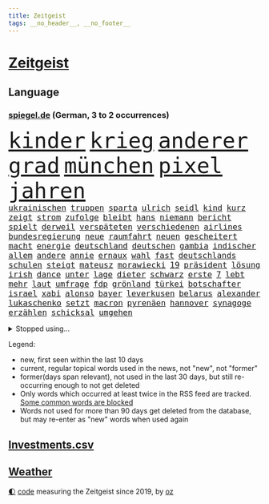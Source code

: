 ```yaml
---
title: Zeitgeist
tags: __no_header__, __no_footer__
---
```


# [Zeitgeist](https://oliz.io/zeitgeist/)

## Language

<h3><a href="https://www.spiegel.de" target="_blank">spiegel.de</a> (German, 3 to 2 occurrences)</h3>
<p style="font-family:monospace">
<span style="font-size:32pt"><a href="news_links.html#kinder" class="current">kinder</a></span>
<span style="font-size:32pt"><a href="news_links.html#krieg" class="current">krieg</a></span>
<span style="font-size:32pt"><a href="news_links.html#anderer" class="current">anderer</a></span>
<span style="font-size:32pt"><a href="news_links.html#grad" class="current">grad</a></span>
<span style="font-size:32pt"><a href="news_links.html#münchen" class="current">münchen</a></span>
<span style="font-size:32pt"><a href="news_links.html#pixel" class="new">pixel</a></span>
<span style="font-size:32pt"><a href="news_links.html#jahren" class="current">jahren</a></span>
<br>
<span style="font-size:12pt"><a href="news_links.html#ukrainischen" class="current">ukrainischen</a></span>
<span style="font-size:12pt"><a href="news_links.html#truppen" class="current">truppen</a></span>
<span style="font-size:12pt"><a href="news_links.html#sparta" class="current">sparta</a></span>
<span style="font-size:12pt"><a href="news_links.html#ulrich" class="current">ulrich</a></span>
<span style="font-size:12pt"><a href="news_links.html#seidl" class="current">seidl</a></span>
<span style="font-size:12pt"><a href="news_links.html#kind" class="current">kind</a></span>
<span style="font-size:12pt"><a href="news_links.html#kurz" class="current">kurz</a></span>
<span style="font-size:12pt"><a href="news_links.html#zeigt" class="current">zeigt</a></span>
<span style="font-size:12pt"><a href="news_links.html#strom" class="current">strom</a></span>
<span style="font-size:12pt"><a href="news_links.html#zufolge" class="current">zufolge</a></span>
<span style="font-size:12pt"><a href="news_links.html#bleibt" class="current">bleibt</a></span>
<span style="font-size:12pt"><a href="news_links.html#hans" class="current">hans</a></span>
<span style="font-size:12pt"><a href="news_links.html#niemann" class="current">niemann</a></span>
<span style="font-size:12pt"><a href="news_links.html#bericht" class="current">bericht</a></span>
<span style="font-size:12pt"><a href="news_links.html#spielt" class="current">spielt</a></span>
<span style="font-size:12pt"><a href="news_links.html#derweil" class="current">derweil</a></span>
<span style="font-size:12pt"><a href="news_links.html#verspäteten" class="new">verspäteten</a></span>
<span style="font-size:12pt"><a href="news_links.html#verschiedenen" class="current">verschiedenen</a></span>
<span style="font-size:12pt"><a href="news_links.html#airlines" class="current">airlines</a></span>
<span style="font-size:12pt"><a href="news_links.html#bundesregierung" class="current">bundesregierung</a></span>
<span style="font-size:12pt"><a href="news_links.html#neue" class="current">neue</a></span>
<span style="font-size:12pt"><a href="news_links.html#raumfahrt" class="current">raumfahrt</a></span>
<span style="font-size:12pt"><a href="news_links.html#neuen" class="current">neuen</a></span>
<span style="font-size:12pt"><a href="news_links.html#gescheitert" class="current">gescheitert</a></span>
<span style="font-size:12pt"><a href="news_links.html#macht" class="current">macht</a></span>
<span style="font-size:12pt"><a href="news_links.html#energie" class="current">energie</a></span>
<span style="font-size:12pt"><a href="news_links.html#deutschland" class="current">deutschland</a></span>
<span style="font-size:12pt"><a href="news_links.html#deutschen" class="current">deutschen</a></span>
<span style="font-size:12pt"><a href="news_links.html#gambia" class="new">gambia</a></span>
<span style="font-size:12pt"><a href="news_links.html#indischer" class="current">indischer</a></span>
<span style="font-size:12pt"><a href="news_links.html#allem" class="current">allem</a></span>
<span style="font-size:12pt"><a href="news_links.html#andere" class="current">andere</a></span>
<span style="font-size:12pt"><a href="news_links.html#annie" class="current">annie</a></span>
<span style="font-size:12pt"><a href="news_links.html#ernaux" class="new">ernaux</a></span>
<span style="font-size:12pt"><a href="news_links.html#wahl" class="current">wahl</a></span>
<span style="font-size:12pt"><a href="news_links.html#fast" class="current">fast</a></span>
<span style="font-size:12pt"><a href="news_links.html#deutschlands" class="current">deutschlands</a></span>
<span style="font-size:12pt"><a href="news_links.html#schulen" class="current">schulen</a></span>
<span style="font-size:12pt"><a href="news_links.html#steigt" class="current">steigt</a></span>
<span style="font-size:12pt"><a href="news_links.html#mateusz" class="current">mateusz</a></span>
<span style="font-size:12pt"><a href="news_links.html#morawiecki" class="new">morawiecki</a></span>
<span style="font-size:12pt"><a href="news_links.html#19" class="current">19</a></span>
<span style="font-size:12pt"><a href="news_links.html#präsident" class="current">präsident</a></span>
<span style="font-size:12pt"><a href="news_links.html#lösung" class="current">lösung</a></span>
<span style="font-size:12pt"><a href="news_links.html#irish" class="new">irish</a></span>
<span style="font-size:12pt"><a href="news_links.html#dance" class="new">dance</a></span>
<span style="font-size:12pt"><a href="news_links.html#unter" class="current">unter</a></span>
<span style="font-size:12pt"><a href="news_links.html#lage" class="current">lage</a></span>
<span style="font-size:12pt"><a href="news_links.html#dieter" class="current">dieter</a></span>
<span style="font-size:12pt"><a href="news_links.html#schwarz" class="current">schwarz</a></span>
<span style="font-size:12pt"><a href="news_links.html#erste" class="current">erste</a></span>
<span style="font-size:12pt"><a href="news_links.html#7" class="current">7</a></span>
<span style="font-size:12pt"><a href="news_links.html#lebt" class="current">lebt</a></span>
<span style="font-size:12pt"><a href="news_links.html#mehr" class="current">mehr</a></span>
<span style="font-size:12pt"><a href="news_links.html#laut" class="current">laut</a></span>
<span style="font-size:12pt"><a href="news_links.html#umfrage" class="current">umfrage</a></span>
<span style="font-size:12pt"><a href="news_links.html#fdp" class="current">fdp</a></span>
<span style="font-size:12pt"><a href="news_links.html#grönland" class="current">grönland</a></span>
<span style="font-size:12pt"><a href="news_links.html#türkei" class="current">türkei</a></span>
<span style="font-size:12pt"><a href="news_links.html#botschafter" class="current">botschafter</a></span>
<span style="font-size:12pt"><a href="news_links.html#israel" class="current">israel</a></span>
<span style="font-size:12pt"><a href="news_links.html#xabi" class="new">xabi</a></span>
<span style="font-size:12pt"><a href="news_links.html#alonso" class="current">alonso</a></span>
<span style="font-size:12pt"><a href="news_links.html#bayer" class="current">bayer</a></span>
<span style="font-size:12pt"><a href="news_links.html#leverkusen" class="current">leverkusen</a></span>
<span style="font-size:12pt"><a href="news_links.html#belarus" class="current">belarus</a></span>
<span style="font-size:12pt"><a href="news_links.html#alexander" class="current">alexander</a></span>
<span style="font-size:12pt"><a href="news_links.html#lukaschenko" class="current">lukaschenko</a></span>
<span style="font-size:12pt"><a href="news_links.html#setzt" class="current">setzt</a></span>
<span style="font-size:12pt"><a href="news_links.html#macron" class="current">macron</a></span>
<span style="font-size:12pt"><a href="news_links.html#pyrenäen" class="current">pyrenäen</a></span>
<span style="font-size:12pt"><a href="news_links.html#hannover" class="current">hannover</a></span>
<span style="font-size:12pt"><a href="news_links.html#synagoge" class="new">synagoge</a></span>
<span style="font-size:12pt"><a href="news_links.html#erzählen" class="current">erzählen</a></span>
<span style="font-size:12pt"><a href="news_links.html#schicksal" class="current">schicksal</a></span>
<span style="font-size:12pt"><a href="news_links.html#umgehen" class="current">umgehen</a></span>
</p>
<details>
<summary>Stopped using...</summary>
<p class="former" style="font-size:12pt">
gelungen(714) israelischen(714) treffer(714) unabhängige(714) ermordet(713) manchen(713) musiker(713) übersicht(713) atmosphäre(712) doku(712) entwurf(712) geschichten(712) metropole(712) moderna(712) williams(712) benjamin(711) britischer(711) dauerhaft(711) erstaunlich(711) mali(711) myanmar(711) street(711) taylor(711) volker(711) zurzeit(711) attentat(710) autofahrer(710) brutale(710) erlitten(710) führende(710) interne(710) lockdown(710) material(710) obama(710) software(710) verwendet(710) 2017(709) aufnahmen(709) ausnahmen(709) entlässt(709) gewerkschaft(709) mag(709) michelle(709) teslachef(709) arbeitsplatz(708) beamte(708) christopher(708) einführen(708) englische(708) folgte(708) genannt(708) mitglied(708) oberste(708) rekordmeister(708) turin(708) umdenken(708) vergewaltigung(708) ärzten(708) allianz(707) depressionen(707) elektroautos(707) erholt(707) ermöglichen(707) kamera(707) minute(707) modelle(707) normal(707) teilnehmen(707) tobt(707) vorher(707) weltweite(707) überlebte(707) berufung(706) ganzen(706) hinterlassen(706) untersagt(706) überprüft(706) bmw(705) gefährlichen(705) verklagt(705) wiederwahl(705) bundesweit(704) smartphone(704) weltweiten(704) 27(703) greifen(703) holen(703) nachwuchs(703) plädiert(703) strecke(703) zentrum(703) beispielen(702) bezeichnet(702) geschossen(702) halben(702) klingbeil(702) kraftvoll(702) termin(702) verheerenden(702) wies(702) csuchef(701) geflogen(701) hubertus(701) priester(701) reagierten(701) sächsischen(701) langfristig(700) nahezu(700) reporter(700) tatverdächtigen(700) verfolgt(700) gesetze(699) gespalten(699) triumph(699) verbände(699) attentäter(698) bitcoin(698) freie(698) hotels(698) irak(698) meinem(698) 31(697) standen(697) venezuela(697) veranstalter(697) verschwand(697) 900(696) australische(696) distanz(696) gekauft(696) optimistisch(696) regiert(696) 1000(695) argentinien(695) aufgegeben(695) libyen(695) mick(695) schumacher(695) aufgetreten(694) auftrag(693) brauche(693) querdenker(693) alarmiert(692) empfängt(692) pflanzen(692) warm(692) dar(691) entspannung(691) genauso(691) wunder(691) zukünftig(690) münster(689) privat(689) detail(688) gesundheitsministerium(688) spotify(688) beschlagnahmt(687) damals(687) gegnern(687) insassen(687) kontakt(686) marsch(686) treiben(686) legende(685) menschenrechtsverletzungen(685) monats(685) dfbpokal(684) eigenem(684) nachts(684) überleben(684) papier(683) bäume(681) journalist(681) nieder(681) familienberater(679) samstagmorgen(679) telegram(679) verständnis(679) bundeswehrsoldaten(678) gastronomie(678) informiert(678) karten(678) moderatorin(678) unterschrieben(675) abhängig(673) hype(671) unterdessen(671) türen(669) vorläufig(668) verpasste(667) mittelpunkt(666) verschafft(666) flüchtete(665) grüner(664) liberalen(662) entbrannt(660) startup(660) weitreichende(657) inhaftierten(656) 85(645) cdu/csu(643) mängel(641) aggressiv(638) schiffe(631) wetterdienst(618) anfeindungen(577) kleinstadt(568) kryptowährungen(564) rein(563) 4000(562) günstig(561) universitäten(554) niemals(553) redaktion(543) südwesten(543) unterschiedliche(534) angebote(533) belgische(530) 2001(528) mitverantwortlich(526) trost(500) afghanischen(496) grünes(495) gestanden(492) 25jährige(482) ticket(477) fossile(472) kw(463) höherer(459) sammelt(459) eröffnung(457) kolumbien(457) knochen(455) kündigten(451) bergab(450) unwettern(450) urteilte(450) tickets(448) getrieben(447) adac(446) sowjetunion(442) zwingen(439) füllen(437) insbesondere(431) tour(431) 72(430) axel(429) vierter(429) rekordwert(426) lebten(414) schutzmaßnahmen(413) voelchert(413) beliebte(411) gesund(410) konzerns(409) topmanager(408) amoklauf(405) japans(403) exil(399) nachspielzeit(399) parlaments(399) 69(398) schuhe(395) längste(393) grand(392) achtzigerjahren(388) stürmen(383) ausfälle(379) schlafen(379) 2025(376) irritiert(369) wittert(369) gesundheitsämter(368) erreichte(364) manuela(364) lka(361) vorteil(356) grafiken(352) staatssekretär(352) eindringlich(350) kursieren(348) älteste(347) kunstwerke(343) coronaneuinfektionen(342) adam(341) spezielle(341) ampelregierung(340) annulliert(339) mächtig(339) fachkräfte(338) verständigt(338) gesundes(336) lindern(336) arbeitslosen(335) vereinbart(333) volksverhetzung(331) abu(329) bedrängt(327) osteuropa(327) verwerfungen(327) verläuft(326) aktivitäten(325) dritter(322) verbraucherpreise(322) erschlagen(321) lädt(320) lieferte(318) betrüger(317) beliebt(315) solcher(313) tödlichem(312) mehrmals(311) zimmermann(310) milliardäre(306) reine(304) frisst(302) minderjähriger(301) quält(300) schusswaffen(300) khan(299) robben(297) eier(295) vorstandschef(294) seltene(293) tradition(293) mischt(292) museen(290) künstlers(289) amtsinhaber(286) keeper(286) aston(285) 1995(283) meteorologen(282) texte(282) kanal(280) lieferung(280) nordische(280) swift(280) ruhrgebiet(279) instituts(275) personalnot(274) atomdeal(272) einzelfall(271) 68(270) juan(270) bat(266) viren(265) g7staaten(264) ablenkung(263) getäuscht(263) berger(262) flugzeugen(262) spielplan(259) erfand(258) balkan(257) busse(257) menschenrechtler(257) lanka(255) sri(255) traurige(255) verpflichtung(255) influencerin(254) preiserhöhung(254) 270(253) unterschätzt(253) brot(252) etappe(252) klärt(252) vorbereiten(252) vettel(248) expremier(247) sky(245) verlangte(245) geistig(244) 56jähriger(243) trockenheit(243) unterscheiden(240) maskentragen(239) bonn(238) streiken(238) brandanschlag(233) wahlrechtsreform(233) bestürzt(232) verschwindet(231) journalismus(230) moniert(230) report(230) überzeugung(229) algerien(228) prorussischen(228) fehlverhalten(227) murray(226) wohlstand(226) andrij(225) hut(225) melnyk(225) frankfurts(224) positiven(224) tempolimit(224) young(223) franzose(220) pass(220) fürchtete(219) schätzt(219) vergab(218) zensur(218) straftäter(216) schlacht(215) wanderung(214) verarbeitet(212) marc(211) rené(210) statements(210) triumphiert(210) 40000(209) pornos(208) rekonstruktion(208) geistliche(207) leuten(207) barack(206) geschwächt(206) abgeschafft(205) arbeitslos(204) benötigt(204) drohender(204) radprofi(204) menschliches(202) paula(202) fortsetzen(201) interessiert(200) spdchef(199) komiker(197) siegesserie(197) traut(196) vorab(196) regelmäßige(194) profitierte(193) litt(192) fernost(191) kleben(191) nebenbei(191) fighters(190) foo(190) gewitter(190) mais(190) anteile(189) ausstattung(189) sekretärin(189) stromversorgung(189) ausbremsen(188) außenpolitische(188) wiedereinführung(188) masse(187) gewerkschafter(186) ukrainern(185) freizeitpark(184) atomabkommens(183) iwan(183) rabatt(183) eigentor(182) moldau(182) ölkonzern(182) 2035(181) moral(180) 35jähriger(179) großstadt(179) unterhalten(178) beschießen(177) zeitenwende(177) gemeint(176) beben(175) unabhängig(175) infektionsschutzgesetzes(174) vergeltung(174) brandstiftung(173) leuchten(173) europatour(172) irina(172) lautete(172) tenniskarriere(172) einsame(171) herstellung(170) köpfe(170) tankrabatt(170) mysteriöse(169) agentur(168) mykolajiw(168) rauch(168) menschenmenge(167) sainz(167) zurückhaltend(167) aussieht(166) offiziere(166) verteidigungsminister(166) ebnet(165) einkaufszentrum(165) aufruft(164) diagnostiziert(164) ten(164) aufbruchstimmung(163) erläutert(162) geist(162) minimal(161) rechnungshof(161) öffentlicher(161) schiedsgericht(160) bundesverband(159) gebietsgewinne(155) leber(155) packenden(154) decke(153) wahrscheinlichkeit(153) euroraum(152) flexibel(152) fragezeichen(152) rajapaksa(152) austria(151) inside(151) zahn(151) pausieren(150) serena(149) ferien(148) veranstaltet(148) vorfalls(148) vorfälle(148) stillgelegten(147) traditionen(147) zweijähriger(147) cambridge(145) großoffensive(145) lieferanten(145) schießerei(145) tiefstand(145) frontmann(143) festen(142) fotografie(142) gedenkfeier(142) hammer(142) 26jähriger(141) festland(141) sammelte(141) effekte(140) eingeschläfert(140) gesamtsieg(140) inspiration(140) maschinenraum(140) schlamm(140) verfügbar(140) versöhnung(140) france(139) sommerferien(139) überwachungssoftware(138) legoland(137) ärztinnen(137) finsternis(136) kleinflugzeug(136) kleinflugzeugs(136) umweltkatastrophe(136) mietwagen(135) unglücks(135) vogel(135) entsprechendes(134) verspätung(134) 60000(133) boomt(133) heimrennen(133) parlamentarischer(133) trocken(133) zehnten(133) kippte(132) lichter(132) angola(130) hitzewelle(130) landesverband(130) hochrangiger(129) niedergeschlagen(129) saudischen(129) virusvariante(128) abgeschaltet(127) zermürbt(127) arbeitskräftemangel(126) bosnien(126) zustände(126) fährte(124) space(124) verhalf(124) vwkonzern(124) detlef(123) filmset(123) dolly(122) drückt(122) kleinwagen(122) verzweiflung(122) dortmunds(121) fire(121) sinne(121) ausgebildet(120) europapokal(120) andy(119) erfolgsserie(119) roberto(119) unbesetzt(119) babyfoto(118) empfindet(118) nadelattacken(118) rechtspopulisten(118) schlachthof(118) vermessung(118) akleh(117) cumexgeschäften(117) plätze(117) rockband(117) ansichten(116) entgleist(116) nutzerdaten(116) shireen(116) syrischen(116) zunahme(116) ausgebaut(115) french(115) zukünftige(115) anpassen(114) gewagt(114) jene(114) kommissarin(114) stefanos(114) tsitsipas(114) gefahndet(113) krimi(113) transfers(113) reporterin(112) eingedämmt(111) wahlbetrug(111) gewerkschaftsbund(110) pga(110) wahlrechtskommission(110) 59(109) griechische(109) pennsylvania(109) saisonspiel(109) staatlich(108) ausbauen(107) fußballtransferticker(107) gedächtnis(106) malaika(106) mihambo(106) 90000(105) blitz(105) qualifizierte(105) schicksale(105) schmerzensgeld(105) statistischen(105) heimische(103) leopardpanzer(103) volle(103) einfahrt(102) haftbedingungen(102) verheerend(102) zunichte(102) beeindruckenden(101) identifizieren(101) witwe(101) begehrte(100) hundertjährige(100) tierschützer(100) uiguren(100) xinjiang(100) burg(99) deutete(99) führungskräfte(99) muskeln(98) problemlos(98) torhüterin(98) furore(97) wechselwilligen(97) zentimeter(97) amokläufer(96) ingenieur(96) mané(96) massenproteste(96) romanen(96) sadio(96) tvshow(96) umweltminister(96) erwerbstätigen(95) höherem(95) idol(95) attestiert(94) kostenlos(94) palme(94) jahresbericht(93) ki(93) kommentieren(93) tempel(93) 18jährigen(92) gebäuden(92) jährlichen(92) pilot(92) rampenlicht(92) rentnerinnen(92) topfavorit(92) alligator(91) alltags(91) boulevard(91) dialog(91) festzunehmen(91) fußballtransfers(91) impfstoffen(91) manch(91) nachlesen(91) zeitverschwendung(91) zurückbringen(91) mittäter(90) opferfamilien(90) putzen(90) überflutungen(90) jubelte(89) missbrauchsvorwürfe(89) mitgenommen(89) profigolfer(89) sudan(89) zuwanderung(89) bahnchef(88) flamme(88) gibraltar(88) malerin(88) vertraulichen(88) haften(87) klimaretter(87) netflixdoku(87) sara(87) shutdowns(87) tierarten(87) bergtour(86) kollabierender(86) finanzen(85) präsenzunterricht(85) venus(85) wirtschaftslage(85) fahrgäste(84) furchner(84) götze(84) irmgard(84) krachte(84) krisengewinne(84) usstadt(84) änderte(84) berechtigt(83) egot(83) emmy(83) ertrunken(83) geräts(83) lebensgefährlichen(83) listet(83) vorsorglich(83) exjustizminister(82) fehlten(82) gästen(82) raub(82) serbiens(82) wirkungsvoll(82) angebots(81) ddrauswahl(81) fahrschein(81) nachbarschaft(81) rauscht(81) spekulieren(81) tägliche(81) wiederbelebung(81) zusagen(81) bequem(80) beschaffungskosten(80) chatapp(80) partnerin(80) rückgänge(80) versorgen(80) dfbauswahl(79) ertrinkt(79) gendersprache(79) milliardengarantien(79) nevermind(79) schreibtisch(79) vorschlägen(79) anbau(78) biber(78) brasilianer(78) flüssigkeit(78) schnappen(78) vučić(78) willkürlich(78) wirksamkeit(78) zurückzahlen(78) flecktarn(77) gebrachten(77) theo(77) umfang(77) antisemitismusdebatte(76) ergreifen(76) nordafrika(76) schulschließungen(76) strategien(76) subventionieren(76) verschossener(76) vize(76) angesagt(75) bebte(75) erdbeben(75) etappensieg(75) genauer(75) ludwigshafen(75) oberstes(75) walross(75) gaskraftwerke(74) strich(74) völker(74) weltgeschichte(74) banner(73) flaschen(73) lennon(73) deutschisraelischen(72) duschen(72) kämpferisch(72) mies(72) pandemiemaßnahmen(72) radprofis(72) bedankte(71) bühl(71) detonationen(71) reaktoren(71) reparationen(71) secret(71) sterblichen(71) stören(71) überzeugend(71) 18000(70) armand(70) brotweizen(70) gartenkolumne(70) gasfluss(70) kohlekraftwerke(70) sogenannter(70) tierfutter(70) ungeklärten(70) abgeriegelte(69) nachlassen(69) schlafzimmer(69) veröffentlichten(69) afghane(68) deutschsprachigen(68) dorfes(68) fehlenden(68) feststellen(68) forscherteam(68) geheimnisse(68) vermeintlich(68) zaun(68) fassungslos(67) mühelos(67) reparaturen(67) abhängt(66) ausgewertet(66) bemängelt(66) brandstifter(66) dazn(66) elbe(66) orientieren(66) sauberes(66) verbraucherzentralen(66) akute(65) alaphilippe(65) amused(65) anrufen(65) antisemitismusvorwürfen(65) eisernen(65) gruß(65) handlanger(65) staatsmänner(65) viktoria(65) übertreffen(65) csd(64) duplantis(64) liberaler(64) urlauber(64) zurückdrängen(64) 2008(63) aljazeerajournalistin(63) erfolgslauf(63) lubmin(63) meerjungfrauen(63) notfälle(63) trocknet(63) wahrzeichen(63) aufrechtzuerhalten(62) endlos(62) kennengelernt(62) rüttelt(62) saisons(62) schmyhal(62) belangt(61) denys(61) erwartete(61) feuerten(61) laufe(61) zweistelligen(61) abschlusserklärung(60) ausblick(60) einfuhren(60) gustav(60) pandemiebeginn(60) suchtforscher(60) angeschlagener(59) frauenteams(59) komplex(59) lohnerhöhungen(59) melnyks(59) schildkröte(59) vergebung(59) weitsprung(59) 192(58) ade(58) belgier(58) blackout(58) gesamtführung(58) klimaschützer(58) biologe(57) entsprechenden(57) gewertet(57) meeres(57) menschenrechtsorganisationen(57) negative(57) ohnmacht(57) starregisseur(57) wdr(57) zweifelhafter(57) colombo(56) dankbar(56) entweder(56) festkleben(56) franca(56) gotabaya(56) lehfeldt(56) pfosten(56) religiösen(56) tode(56) zumute(56) ferraripiloten(55) hinauf(55) nordstreampipeline(55) religiöse(55) schlussanstieg(55) security(55) sehenswürdigkeiten(55) werbetrommel(55) zusammenfassung(55) abitur(54) nebenher(54) rumänische(54) stromerzeugung(54) unbesiegbar(54) wartungsarbeiten(54) zwangen(54) überwindet(54) lankas(53) nso(53) rückkehrer(53) schüller(53) staubwolke(53) barriere(52) schwanz(52) special(52) verwarnt(52) zuschlagen(52) bundesamts(51) fehlschuss(51) abgestürzte(50) ausreißer(50) freundschaftsspiel(50) fußstapfen(50) kenias(50) längeren(50) umgeleitet(50) üppige(50) besprüht(49) eingebracht(49) kylie(49) linien(49) missglückten(49) modeikone(49) stationiert(49) tragisch(49) vage(49) wmpunkte(49) wolfsburger(49) ausgestorben(48) berufe(48) nullcoronapolitik(48) sozialverhalten(48) südspanien(48) untergrund(48) akwlaufzeiten(47) anschließen(47) hasta(47) notruf(47) solidarisierte(47) vista(47) 23jähriger(46) britischem(46) bisweilen(45) dreijähriger(45) email(45) gewächshäuser(45) schwärmen(45) solaranlagen(45) wagner(45) imagewandel(44) pausenlos(44) rinder(44) schied(44) strikte(44) stromverbrauch(44) unaufhaltsam(44) zielort(44) gemächern(43) wütet(43) ästhetische(43) hinterfragen(42) pauschalurlauber(42) speerwurf(42) unzumutbar(42) vertrauliche(42) feigen(41) porschechef(41) einfrieren(40) katastrophenschutz(40) ratlos(40) spitzen(40) springer(40) traten(40) ureinwohner(40) überwachen(40) atomenergiebehörde(39) beschießt(39) pazifischen(39) prallen(39) rekordgewinn(39) telefonnetz(39) unstrittig(39) worüber(39) abdul(38) göringeckardt(38) ketten(38) krisenzeiten(38) lehrstellen(38) unrealistisch(38) dunkel(37) begegnungen(36) klimaforscher(36) zehnter(36) überwiegend(36) dokumenten(35) evakuieren(35) friedens(35) hartnäckig(35) intensive(35) schlau(35) schuljahr(35) besteuert(34) internets(34) kanadareise(34) oleksij(34) 27jähriger(33) amazons(33) annkatrin(33) anschlusslösung(33) arktis(33) betracht(33) euaußengrenze(33) indirekt(33) kiez(33) sbahnhof(33) todesfall(33) grunewald(32) lethargie(32) ludwig(32) pokalspiel(32) sperren(32) streamen(32) uswahlen(32) 05(31) alsadr(31) mississippi(31) muktada(31) weiterem(31) angeprangert(30) ausgetauscht(30) bayerntrainer(30) lokal(30) misogynen(30) piastri(30) 57jährige(29) affenpockenfälle(29) gebucht(29) luke(29) palermo(29) reiseportal(29) sprengung(29) wundert(29) absolvierte(28) blickten(28) bunten(28) erfolgte(28) militärübung(28) platzverweis(28) rot(28) samstagabend(28) staatsoberhaupts(28) stärkung(28) 1997(27) dusche(27) gratismentalität(27) packungen(27) bewährungsstrafen(26) einfachsten(26) fbirazzia(26) nagt(26) pfister(26) pyramiden(26) unokonferenz(26) eon(25) gedenkveranstaltung(25) gedrehte(25) impfempfehlungen(25) ocean(25) sons(25) viking(25) flores(24) klettert(24) magnum(24) selbstzweifel(24) insolvent(23) salomonen(23) zierer(23) aufzeichnungen(22) aufzeigen(22) coronainfektionen(22) ehemanns(22) extremismus(22) malis(22) mehrkosten(22) nahenden(22) reifen(22) ruto(22) verschleppt(22) coronabedingungen(21) cristina(21) fettes(21) groteskem(21) kreative(21) kriegsstrategie(21) nackt(21) obduktion(21) panikmache(21) rowling(21) strenger(21) taiwanstraße(21) überlegen(21) biografie(20) bundesligaabsteiger(20) cash(20) gerichtlich(20) kappen(20) kompensation(20) leichtathletikem(20) skizziert(20) teuerste(20) eintreffen(19) freya(19) gefährdung(19) kundinnen(19) montagsdemos(19) oberpfalz(19) schleppen(19) straftat(19) übermalt(19) fliege(18) gegenmaßnahmen(18) provence(18) sichuan(18) verleger(18) verständlich(18) zirkzee(18) akanji(17) joanne(17) zielflughafen(17) angefacht(16) aufgefahren(16) fußballweltmeister(16) geheimdokumenten(16) geher(16) herzegowina(16) kennzahlen(16) paxlovid(16) sportdirektorposten(16) stransky(16) andalusien(15) asiatischen(15) aubameyang(15) endgültigen(15) gewaschen(15) grenzfluss(15) liechtenstein(15) menschenhandels(15) pierreemerick(15) 00(14) abschiedstour(14) brasilienwahl(14) energiesparverordnung(14) gestiegener(14) joy(14) sozialem(14) ursachenforschung(14) abkehr(13) eben(13) hagelsturm(13) havertz(13) jahreswechsel(13) longcovidbetroffenen(13) mordanschlag(13) niedrigem(13) querfront(13) übergriff(13) buschkow(12) chefredakteur(12) echt(12) hempel(12) herausgeber(12) kremlnahe(12) nötige(12) sat1(12) schwieriges(12) transporthubschrauber(12) agnes(11) beschwert(11) dreitägigen(11) ehen(11) friedman(11) hausbesitzer(11) lenken(11) omikronbooster(11) pascal(11)
</p>
</details>
<p>Legend:
<ul>
<li><span class="new">new</span>, first seen within the last 10 days</li>
<li><span class="current">current</span>, regular topical words used in the news, not "new", not "former"</li>
<li><span class="former">former(days span relevant)</span>, not used in the last 30 days, but still re-occurring enough to not get deleted</li>
<li>Only words which occurred at least twice in the RSS feed are tracked. <a href="language/filters.py">Some common words are blocked</a></li>
<li>Words not used for more than 90 days get deleted from the database, but may re-enter as "new" words when used again</li>
</ul>
</p>

## [Investments](investments.html)[.csv](investments.csv)

## [Weather](weather.html)

<footer>
<a href="javascript:toggleTheme()" class="nav">🌓</a>
<a href="https://github.com/ooz/zeitgeist">code</a> measuring the Zeitgeist since 2019, by <a href="https://oliz.io">oz</a>
</footer>
